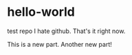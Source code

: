 # hello-world

test repo
I hate github. That's it right now.

This is a new part.
Another new part!
